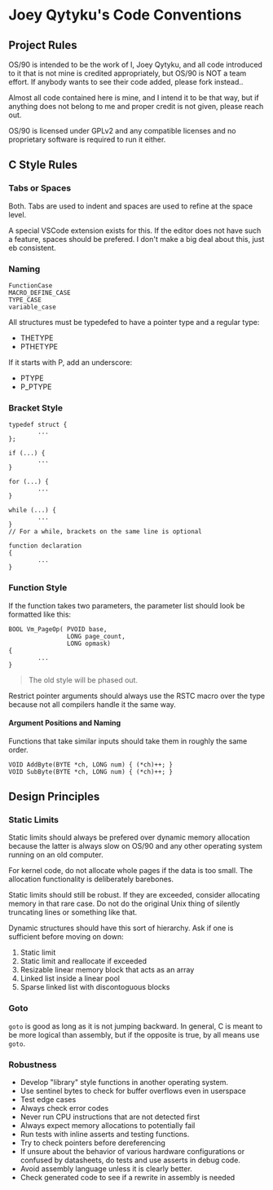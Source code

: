 # Joey Qytyku's Code Conventions

## Project Rules

OS/90 is intended to be the work of I, Joey Qytyku, and all code introduced to it that is not mine is credited appropriately, but OS/90 is NOT a team effort. If anybody wants to see their code added, please fork instead..

Almost all code contained here is mine, and I intend it to be that way, but if anything does not belong to me and proper credit is not given, please reach out.

OS/90 is licensed under GPLv2 and any compatible licenses and no proprietary software is required to run it either.

## C Style Rules

### Tabs or Spaces

Both. Tabs are used to indent and spaces are used to refine at the space level.

A special VSCode extension exists for this. If the editor does not have such a feature, spaces should be prefered. I don't make a big deal about this, just eb consistent.

### Naming

```
FunctionCase
MACRO_DEFINE_CASE
TYPE_CASE
variable_case
```

All structures must be typedefed to have a pointer type and a regular type:
- THETYPE
- PTHETYPE

If it starts with P, add an underscore:
- PTYPE
- P_PTYPE

### Bracket Style

```
typedef struct {
        ...
};

if (...) {
        ...
}

for (...) {
        ...
}

while (...) {
        ...
}
// For a while, brackets on the same line is optional
```

```
function declaration
{
        ...
}
```

### Function Style

If the function takes two parameters, the parameter list should look be formatted like this:

```
BOOL Vm_PageOp( PVOID base,
                LONG page_count,
                LONG opmask)
{
        ...
}

```
> The old style will be phased out.

Restrict pointer arguments should always use the RSTC macro over the type because not all compilers handle it the same way.

#### Argument Positions and Naming

Functions that take similar inputs should take them in roughly the same order.

```
VOID AddByte(BYTE *ch, LONG num) { (*ch)++; }
VOID SubByte(BYTE *ch, LONG num) { (*ch)++; }
```

## Design Principles

### Static Limits

Static limits should always be prefered over dynamic memory allocation because the latter is always slow on OS/90 and any other operating system running on an old computer.

For kernel code, do not allocate whole pages if the data is too small. The allocation functionality is deliberately barebones.

Static limits should still be robust. If they are exceeded, consider allocating memory in that rare case. Do not do the original Unix thing of silently truncating lines or something like that.

Dynamic structures should have this sort of hierarchy. Ask if one is sufficient before moving on down:
1. Static limit
2. Static limit and reallocate if exceeded
3. Resizable linear memory block that acts as an array
4. Linked list inside a linear pool
5. Sparse linked list with discontoguous blocks

### Goto

`goto` is good as long as it is not jumping backward. In general, C is meant to be more logical than assembly, but if the opposite is true, by all means use `goto`.

### Robustness

- Develop "library" style functions in another operating system.
- Use sentinel bytes to check for buffer overflows even in userspace
- Test edge cases
- Always check error codes
- Never run CPU instructions that are not detected first
- Always expect memory allocations to potentially fail
- Run tests with inline asserts and testing functions.
- Try to check pointers before dereferencing
- If unsure about the behavior of various hardware configurations or confused by datasheets, do tests and use asserts in debug code.
- Avoid assembly language unless it is clearly better.
- Check generated code to see if a rewrite in assembly is needed

